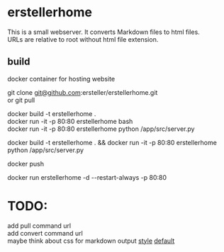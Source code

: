 # erstellerhome
This is a small webserver. It converts Markdown files to html files.  
URLs are relative to root without html file extension.


## build
docker container for hosting website

git clone git@github.com:ersteller/erstellerhome.git  
or 
git pull  

docker build -t erstellerhome .  
docker run -it -p 80:80   erstellerhome bash  
docker run -it -p 80:80  erstellerhome python /app/src/server.py  

docker build -t erstellerhome . && docker run -it -p 80:80  erstellerhome python /app/src/server.py  

docker push 

docker run erstellerhome -d --restart-always -p 80:80  

# TODO:
add pull command url  
add convert command url  
maybe think about css for markdown output  [style](https://github.com/jasonm23/markdown-css-themes/blob/gh-pages/markdown1.css) [default](https://raw.githubusercontent.com/richleland/pygments-css/master/default.css)

